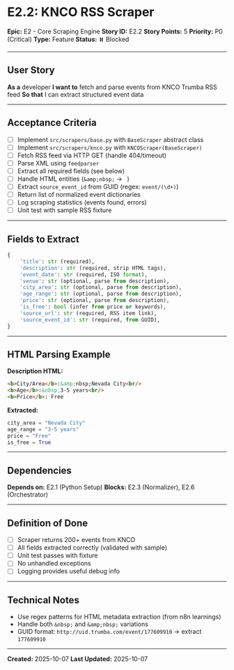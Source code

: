 # E2.2: KNCO RSS Scraper

**Epic:** E2 - Core Scraping Engine
**Story ID:** E2.2
**Story Points:** 5
**Priority:** P0 (Critical)
**Type:** Feature
**Status:** ⏸️ Blocked

---

## User Story

**As a** developer
**I want to** fetch and parse events from KNCO Trumba RSS feed
**So that** I can extract structured event data

---

## Acceptance Criteria

- [ ] Implement `src/scrapers/base.py` with `BaseScraper` abstract class
- [ ] Implement `src/scrapers/knco.py` with `KNCOScraper(BaseScraper)`
- [ ] Fetch RSS feed via HTTP GET (handle 404/timeout)
- [ ] Parse XML using `feedparser`
- [ ] Extract all required fields (see below)
- [ ] Handle HTML entities (`&amp;nbsp;` → ` `)
- [ ] Extract `source_event_id` from GUID (regex: `event/(\d+)`)
- [ ] Return list of normalized event dictionaries
- [ ] Log scraping statistics (events found, errors)
- [ ] Unit test with sample RSS fixture

---

## Fields to Extract

```python
{
    'title': str (required),
    'description': str (required, strip HTML tags),
    'event_date': str (required, ISO format),
    'venue': str (optional, parse from description),
    'city_area': str (optional, parse from description),
    'age_range': str (optional, parse from description),
    'price': str (optional, parse from description),
    'is_free': bool (infer from price or keywords),
    'source_url': str (required, RSS item link),
    'source_event_id': str (required, from GUID),
}
```

---

## HTML Parsing Example

**Description HTML:**
```html
<b>City/Area</b>:&amp;nbsp;Nevada City<br/>
<b>Age</b>:&nbsp;3-5 years<br/>
<b>Price</b>: Free
```

**Extracted:**
```python
city_area = "Nevada City"
age_range = "3-5 years"
price = "Free"
is_free = True
```

---

## Dependencies

**Depends on:** E2.1 (Python Setup)
**Blocks:** E2.3 (Normalizer), E2.6 (Orchestrator)

---

## Definition of Done

- [ ] Scraper returns 200+ events from KNCO
- [ ] All fields extracted correctly (validated with sample)
- [ ] Unit test passes with fixture
- [ ] No unhandled exceptions
- [ ] Logging provides useful debug info

---

## Technical Notes

- Use regex patterns for HTML metadata extraction (from n8n learnings)
- Handle both `&nbsp;` and `&amp;nbsp;` variations
- GUID format: `http://uid.trumba.com/event/177609910` → extract `177609910`

---

**Created:** 2025-10-07
**Last Updated:** 2025-10-07

